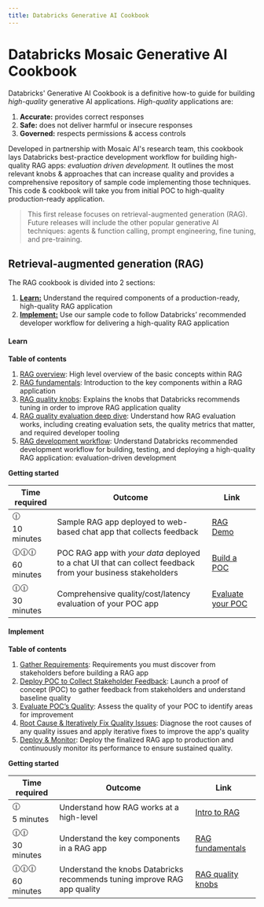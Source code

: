 ```yaml
---
title: Databricks Generative AI Cookbook
---
```


# Databricks Mosaic Generative AI Cookbook

Databricks' Generative AI Cookbook is a definitive how-to guide for building *high-quality* generative AI applications. *High-quality* applications are:
1. **Accurate:** provides correct responses
2. **Safe:** does not deliver harmful or insecure responses
3. **Governed:** respects permissions & access controls

Developed in partnership with Mosaic AI's research team, this cookbook lays Databricks best-practice development workflow for building high-quality RAG apps: *evaluation driven development.*  It outlines the most relevant knobs & approaches that can increase quality and provides a comprehensive repository of sample code implementing those techniques.  This code & cookbook will take you from initial POC to high-quality production-ready application.

> This first release focuses on retrieval-augmented generation (RAG).  Future releases will include the other popular generative AI techniques: agents & function calling, prompt engineering, fine tuning, and pre-training.

## Retrieval-augmented generation (RAG)

The RAG cookbook is divided into 2 sections:
1. [**Learn:**](#learn) Understand the required components of a production-ready, high-quality RAG application
2. [**Implement:**](#implement) Use our sample code to follow Databricks’ recommended developer workflow for delivering a high-quality RAG application


#### Learn

**Table of contents**
1. [RAG overview](./nbs/1-introduction-to-rag): High level overview of the basic concepts within RAG
2. [RAG fundamentals](./nbs/2-fundamentals-unstructured): Introduction to the key components within a RAG application
3. [RAG quality knobs](./nbs/3-deep-dive): Explains the knobs that Databricks recommends tuning in order to improve RAG application quality
4. [RAG quality evaluation deep dive](./nbs/4-evaluation): Understand how RAG evaluation works, including creating evaluation sets, the quality metrics that matter, and required developer tooling
5. [RAG development workflow](nbs/5-rag-development-workflow.md): Understand Databricks recommended development workflow for building, testing, and deploying a high-quality RAG application: evaluation-driven development

**Getting started**

| Time required | Outcome | Link |
|------ | ---- | ---- |
| 🕧 <br/> 10 minutes | Sample RAG app deployed to web-based chat app that collects feedback | [RAG Demo]((https://DBDEMO)) |
| 🕧🕧🕧 <br/>60 minutes | POC RAG app with *your data* deployed to a chat UI that can collect feedback from your business stakeholders | [Build a POC](./nbs/5-hands-on-build-poc.md)|
| 🕧🕧 <br/>30 minutes | Comprehensive quality/cost/latency evaluation of your POC app | [Evaluate your POC](./nbs/5-hands-on-evaluate-poc.md) |


#### Implement

**Table of contents**


1. [Gather Requirements](./nbs/5-hands-on-requirements.md): Requirements you must discover from stakeholders before building a RAG app
2. [Deploy POC to Collect Stakeholder Feedback](./nbs/5-hands-on-build-poc.md): Launch a proof of concept (POC) to gather feedback from stakeholders and understand baseline quality
3. [Evaluate POC’s Quality](./nbs/5-hands-on-evaluate-poc.md): Assess the quality of your POC to identify areas for improvement
4. [Root Cause & Iteratively Fix Quality Issues](./nbs/5-hands-on-improve-quality.md): Diagnose the root causes of any quality issues and apply iterative fixes to improve the app's quality
5. [Deploy & Monitor](./nbs/5-hands-on-deploy-and-monitor.md): Deploy the finalized RAG app to production and continuously monitor its performance to ensure sustained quality.

**Getting started**


| Time required | Outcome | Link |
|------ | ---- |  ---- |
| 🕧 <br/> 5 minutes | Understand how RAG works at a high-level | [Intro to RAG](./nbs/1-introduction-to-rag.md) |
| 🕧🕧 <br/> 30 minutes  |Understand the key components in a RAG app |  [RAG fundamentals](./nbs/2-fundamentals-unstructured.md) |
| 🕧🕧🕧 <br/> 60 minutes | Understand the knobs Databricks recommends tuning improve RAG app quality | [RAG quality knobs](./nbs/3-deep-dive.md) |
